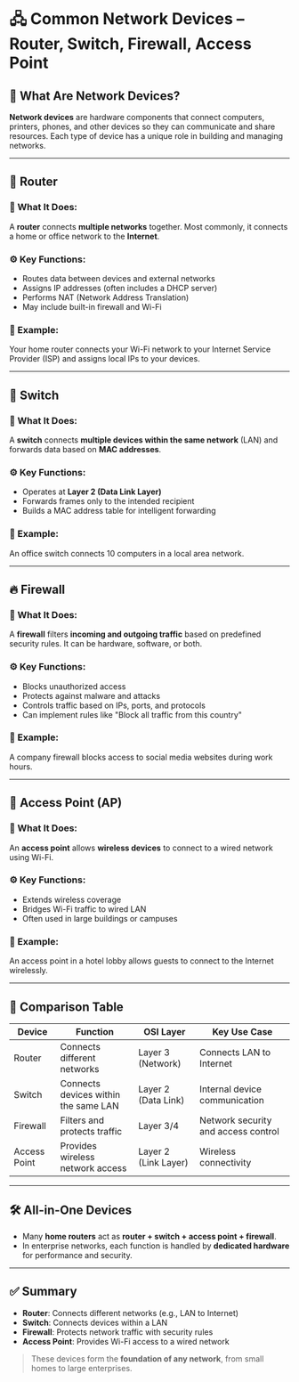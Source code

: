 
# 🖧 Common Network Devices – Router, Switch, Firewall, Access Point

## 🧠 What Are Network Devices?

**Network devices** are hardware components that connect computers, printers, phones, and other devices so they can communicate and share resources. Each type of device has a unique role in building and managing networks.

---

## 🔁 Router

### 📍 What It Does:
A **router** connects **multiple networks** together. Most commonly, it connects a home or office network to the **Internet**.

### ⚙️ Key Functions:
- Routes data between devices and external networks
- Assigns IP addresses (often includes a DHCP server)
- Performs NAT (Network Address Translation)
- May include built-in firewall and Wi-Fi

### 🧪 Example:
Your home router connects your Wi-Fi network to your Internet Service Provider (ISP) and assigns local IPs to your devices.

---

## 🔄 Switch

### 📍 What It Does:
A **switch** connects **multiple devices within the same network** (LAN) and forwards data based on **MAC addresses**.

### ⚙️ Key Functions:
- Operates at **Layer 2 (Data Link Layer)**
- Forwards frames only to the intended recipient
- Builds a MAC address table for intelligent forwarding

### 🧪 Example:
An office switch connects 10 computers in a local area network.

---

## 🔥 Firewall

### 📍 What It Does:
A **firewall** filters **incoming and outgoing traffic** based on predefined security rules. It can be hardware, software, or both.

### ⚙️ Key Functions:
- Blocks unauthorized access
- Protects against malware and attacks
- Controls traffic based on IPs, ports, and protocols
- Can implement rules like "Block all traffic from this country"

### 🧪 Example:
A company firewall blocks access to social media websites during work hours.

---

## 📡 Access Point (AP)

### 📍 What It Does:
An **access point** allows **wireless devices** to connect to a wired network using Wi-Fi.

### ⚙️ Key Functions:
- Extends wireless coverage
- Bridges Wi-Fi traffic to wired LAN
- Often used in large buildings or campuses

### 🧪 Example:
An access point in a hotel lobby allows guests to connect to the Internet wirelessly.

---

## 🧭 Comparison Table

| Device        | Function                                 | OSI Layer         | Key Use Case                          |
|---------------|-------------------------------------------|-------------------|----------------------------------------|
| Router        | Connects different networks               | Layer 3 (Network) | Connects LAN to Internet               |
| Switch        | Connects devices within the same LAN      | Layer 2 (Data Link)| Internal device communication         |
| Firewall      | Filters and protects traffic              | Layer 3/4         | Network security and access control    |
| Access Point  | Provides wireless network access          | Layer 2 (Link Layer)| Wireless connectivity                  |

---

## 🛠 All-in-One Devices

- Many **home routers** act as **router + switch + access point + firewall**.
- In enterprise networks, each function is handled by **dedicated hardware** for performance and security.

---

## ✅ Summary

- **Router**: Connects different networks (e.g., LAN to Internet)
- **Switch**: Connects devices within a LAN
- **Firewall**: Protects network traffic with security rules
- **Access Point**: Provides Wi-Fi access to a wired network

> These devices form the **foundation of any network**, from small homes to large enterprises.

